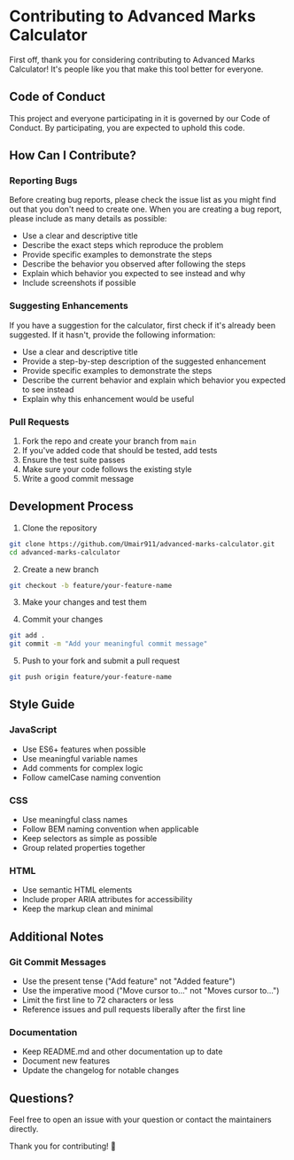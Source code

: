 # Contributing to Advanced Marks Calculator

First off, thank you for considering contributing to Advanced Marks Calculator! It's people like you that make this tool better for everyone.

## Code of Conduct

This project and everyone participating in it is governed by our Code of Conduct. By participating, you are expected to uphold this code.

## How Can I Contribute?

### Reporting Bugs

Before creating bug reports, please check the issue list as you might find out that you don't need to create one. When you are creating a bug report, please include as many details as possible:

* Use a clear and descriptive title
* Describe the exact steps which reproduce the problem
* Provide specific examples to demonstrate the steps
* Describe the behavior you observed after following the steps
* Explain which behavior you expected to see instead and why
* Include screenshots if possible

### Suggesting Enhancements

If you have a suggestion for the calculator, first check if it's already been suggested. If it hasn't, provide the following information:

* Use a clear and descriptive title
* Provide a step-by-step description of the suggested enhancement
* Provide specific examples to demonstrate the steps
* Describe the current behavior and explain which behavior you expected to see instead
* Explain why this enhancement would be useful

### Pull Requests

1. Fork the repo and create your branch from `main`
2. If you've added code that should be tested, add tests
3. Ensure the test suite passes
4. Make sure your code follows the existing style
5. Write a good commit message

## Development Process

1. Clone the repository
```bash
git clone https://github.com/Umair911/advanced-marks-calculator.git
cd advanced-marks-calculator
```

2. Create a new branch
```bash
git checkout -b feature/your-feature-name
```

3. Make your changes and test them

4. Commit your changes
```bash
git add .
git commit -m "Add your meaningful commit message"
```

5. Push to your fork and submit a pull request
```bash
git push origin feature/your-feature-name
```

## Style Guide

### JavaScript

* Use ES6+ features when possible
* Use meaningful variable names
* Add comments for complex logic
* Follow camelCase naming convention

### CSS

* Use meaningful class names
* Follow BEM naming convention when applicable
* Keep selectors as simple as possible
* Group related properties together

### HTML

* Use semantic HTML elements
* Include proper ARIA attributes for accessibility
* Keep the markup clean and minimal

## Additional Notes

### Git Commit Messages

* Use the present tense ("Add feature" not "Added feature")
* Use the imperative mood ("Move cursor to..." not "Moves cursor to...")
* Limit the first line to 72 characters or less
* Reference issues and pull requests liberally after the first line

### Documentation

* Keep README.md and other documentation up to date
* Document new features
* Update the changelog for notable changes

## Questions?

Feel free to open an issue with your question or contact the maintainers directly.

Thank you for contributing! 🎉